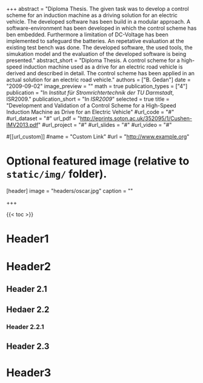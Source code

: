 +++
abstract = "Diploma Thesis. The given task was to develop a control scheme for an induction machine as a driving solution for an electric vehicle. The developed software has been build in a modular approach. A software-environment has been developed in which the control scheme has ben embedded. Furthermore a limitation of DC-Voltage has been implemented to safeguard the batteries. An repetative evaluation at the existing test bench was done. The developed software, the used tools, the simukation model and the evaluation of the developed software is being presented."
abstract_short = "Diploma Thesis. A control scheme for a high-speed induction machine used as a drive for an electric road vehicle is derived and described in detail. The control scheme has been applied in an actual solution for an electric road vehicle."
authors = ["B. Gedan"]
date = "2009-09-02"
image_preview = ""
math = true
publication_types = ["4"]
publication = "In *Institut für Stromrichtertechnik der TU Darmstadt*, ISR2009."
publication_short = "In *ISR2009*"
selected = true
title = "Development and Validation of a Control Scheme for a High-Speed Induction Machine as Drive for an Electric Vehicle"
#url_code = "#"
#url_dataset = "#"
url_pdf = "http://eprints.soton.ac.uk/352095/1/Cushen-IMV2013.pdf"
#url_project = "#"
#url_slides = "#"
#url_video = "#"

#[[url_custom]]
#name = "Custom Link"
#url = "http://www.example.org"

# Optional featured image (relative to `static/img/` folder).
[header]
image = "headers/oscar.jpg"
caption = ""

+++

{{< toc >}}

# Header1
# Header2
## Header 2.1
## Hedaer 2.2
### Header 2.2.1
## Header 2.3
# Header3
